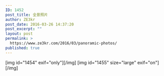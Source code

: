 ```yaml
---
ID: 1452
post_title: 全景照片
author: ZE3kr
post_date: 2016-03-26 14:37:20
post_excerpt: ""
layout: post
permalink: >
  https://www.ze3kr.com/2016/03/panoramic-photos/
published: true
---
```

[img id="1454" exif="only"][/img]
[img id="1455" size="large" exif="on"][/img]